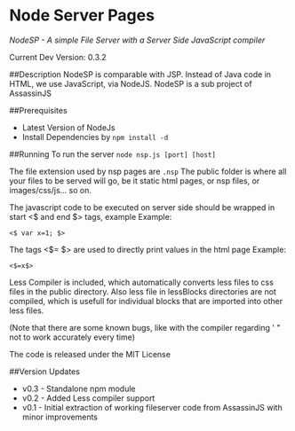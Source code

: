 Node Server Pages
=================

*NodeSP - A simple File Server with a Server Side JavaScript compiler*

Current Dev Version: 0.3.2

##Description
NodeSP is comparable with JSP. Instead of Java code in HTML, we use JavaScript, via NodeJS.
NodeSP is a sub project of AssassinJS

##Prerequisites
* Latest Version of NodeJs
* Install Dependencies by ```npm install -d```

##Running
To run the server ```node nsp.js [port] [host]```

The file extension used by nsp pages are ```.nsp```
The public folder is where all your files to be served will go, be it static html pages, or nsp files, or images/css/js... so on.

The javascript code to be executed on server side should be wrapped in start <$ and end $> tags, example
Example:

	<$ var x=1; $>

The tags <$= $> are used to directly print values in the html page
Example:

	<$=x$>

Less Compiler is included, which automatically converts less files to css files in the public directory. Also less file in lessBlocks directories are not compiled, which is usefull for individual blocks that are imported into other less files.


(Note that there are some known bugs, like with the compiler regarding ' "  not to work accurately every time)

The code is released under the MIT License

##Version Updates
* v0.3 - Standalone npm module
* v0.2 - Added Less compiler support
* v0.1 - Initial extraction of working fileserver code from AssassinJS with minor improvements
